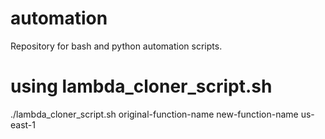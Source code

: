 # automation
Repository for bash and python automation scripts. 
# using lambda_cloner_script.sh
./lambda_cloner_script.sh original-function-name new-function-name us-east-1
